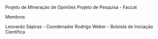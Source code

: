 Projeto de Mineração de Opiniões
Projeto de Pesquisa - Faccat

Membros

Leonardo Sápiras - Coordenador
Rodrigo Weber - Bolsista de Iniciação Científica
